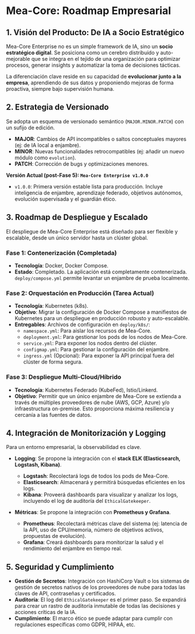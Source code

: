 # Mea-Core: Roadmap Empresarial

## 1. Visión del Producto: De IA a Socio Estratégico

Mea-Core Enterprise no es un simple framework de IA, sino un **socio estratégico digital**. Se posiciona como un cerebro distribuido y auto-mejorable que se integra en el tejido de una organización para optimizar procesos, generar insights y automatizar la toma de decisiones tácticas.

La diferenciación clave reside en su capacidad de **evolucionar junto a la empresa**, aprendiendo de sus datos y proponiendo mejoras de forma proactiva, siempre bajo supervisión humana.

## 2. Estrategia de Versionado

Se adopta un esquema de versionado semántico (`MAJOR.MINOR.PATCH`) con un sufijo de edición.

- **MAJOR**: Cambios de API incompatibles o saltos conceptuales mayores (ej: de IA local a enjambre).
- **MINOR**: Nuevas funcionalidades retrocompatibles (ej: añadir un nuevo módulo como `evolution`).
- **PATCH**: Corrección de bugs y optimizaciones menores.

**Versión Actual (post-Fase 5): `Mea-Core Enterprise v1.0.0`**

- `v1.0.0`: Primera versión estable lista para producción. Incluye inteligencia de enjambre, aprendizaje federado, objetivos autónomos, evolución supervisada y el guardián ético.

## 3. Roadmap de Despliegue y Escalado

El despliegue de Mea-Core Enterprise está diseñado para ser flexible y escalable, desde un único servidor hasta un clúster global.

### Fase 1: Contenerización (Completada)

- **Tecnología**: Docker, Docker Compose.
- **Estado**: Completado. La aplicación está completamente contenerizada. `deploy/compose.yml` permite levantar un enjambre de prueba localmente.

### Fase 2: Orquestación en Producción (Tarea Actual)

- **Tecnología**: Kubernetes (k8s).
- **Objetivo**: Migrar la configuración de Docker Compose a manifiestos de Kubernetes para un despliegue en producción robusto y auto-escalable.
- **Entregables**: Archivos de configuración en `deploy/k8s/`:
  - `namespace.yml`: Para aislar los recursos de Mea-Core.
  - `deployment.yml`: Para gestionar los pods de los nodos de Mea-Core.
  - `service.yml`: Para exponer los nodos dentro del clúster.
  - `configmap.yml`: Para gestionar la configuración del enjambre.
  - `ingress.yml` (Opcional): Para exponer la API principal fuera del clúster de forma segura.

### Fase 3: Despliegue Multi-Cloud/Híbrido

- **Tecnología**: Kubernetes Federado (KubeFed), Istio/Linkerd.
- **Objetivo**: Permitir que un único enjambre de Mea-Core se extienda a través de múltiples proveedores de nube (AWS, GCP, Azure) y/o infraestructura on-premise. Esto proporciona máxima resiliencia y cercanía a las fuentes de datos.

## 4. Integración de Monitorización y Logging

Para un entorno empresarial, la observabilidad es clave.

- **Logging**: Se propone la integración con el **stack ELK (Elasticsearch, Logstash, Kibana)**.
  - **Logstash**: Recolectará logs de todos los pods de Mea-Core.
  - **Elasticsearch**: Almacenará y permitirá búsquedas eficientes en los logs.
  - **Kibana**: Proveerá dashboards para visualizar y analizar los logs, incluyendo el log de auditoría del `EthicalGatekeeper`.

- **Métricas**: Se propone la integración con **Prometheus y Grafana**.
  - **Prometheus**: Recolectará métricas clave del sistema (ej: latencia de la API, uso de CPU/memoria, número de objetivos activos, propuestas de evolución).
  - **Grafana**: Creará dashboards para monitorizar la salud y el rendimiento del enjambre en tiempo real.

## 5. Seguridad y Cumplimiento

- **Gestión de Secretos**: Integración con HashiCorp Vault o los sistemas de gestión de secretos nativos de los proveedores de nube para todas las claves de API, contraseñas y certificados.
- **Auditoría**: El log del `EthicalGatekeeper` es el primer paso. Se expandirá para crear un rastro de auditoría inmutable de todas las decisiones y acciones críticas de la IA.
- **Cumplimiento**: El marco ético se puede adaptar para cumplir con regulaciones específicas como GDPR, HIPAA, etc.
